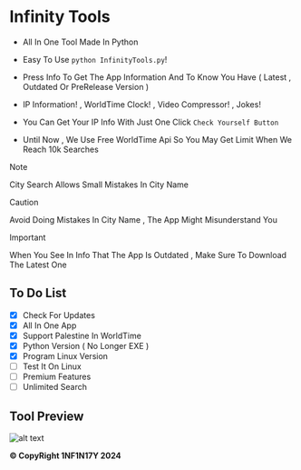# Infinity Tools

- All In One Tool Made In Python

- Easy To Use `python InfinityTools.py`!

- Press Info To Get The App Information And To Know You Have ( Latest , Outdated Or PreRelease Version )

- IP Information! , WorldTime Clock! , Video Compressor! , Jokes!

- You Can Get Your IP Info With Just One Click `Check Yourself Button`

- Until Now , We Use Free WorldTime Api So You May Get Limit When We Reach 10k Searches
> [!NOTE]
> City Search Allows Small Mistakes In City Name

> [!CAUTION]
> Avoid Doing Mistakes In City Name , The App Might Misunderstand You

> [!IMPORTANT]
> When You See In Info That The App Is Outdated , Make Sure To Download The Latest One

## To Do List

- [x] Check For Updates
- [x] All In One App
- [x] Support Palestine In WorldTime
- [x] Python Version ( No Longer EXE )
- [x] Program Linux Version
- [ ] Test It On Linux
- [ ] Premium Features 
- [ ] Unlimited Search

## Tool Preview

![alt text](https://github.com/Dark1NF1N17Y/WorldTimeGUI/blob/main/Preview.PNG?raw=true)

**&copy; CopyRight 1NF1N17Y 2024**

